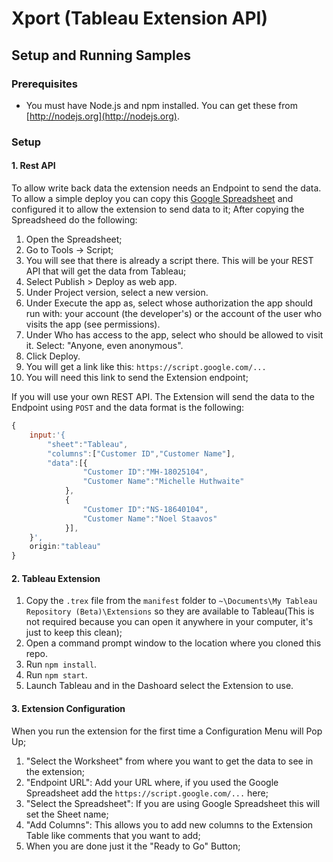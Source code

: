 # Xport (Tableau Extension API)

## Setup and Running Samples

### Prerequisites
* You must have Node.js and npm installed. You can get these from [http://nodejs.org](http://nodejs.org).

### Setup

#### 1. Rest API
To allow write back data the extension needs an Endpoint to send the data.
To allow a simple deploy you can copy this [Google Spreadsheet](https://docs.google.com/spreadsheets/d/1UP4s9ED1-LO3tnvGhpZZxFew2o7gwIBDorOqXuEL6cI/copy) and configured it to allow the extension to send data to it;
After copying the Spreadsheed do the following:
1. Open the Spreadsheet;
2. Go to Tools -> Script;
3. You will see that there is already a script there. This  will be your REST API that will get the data from Tableau;
4. Select Publish > Deploy as web app.
5. Under Project version, select a new version.
6. Under Execute the app as, select whose authorization the app should run with: your account (the developer's) or the account of the user who visits the app (see permissions).
7. Under Who has access to the app, select who should be allowed to visit it. Select: "Anyone, even anonymous".
8. Click Deploy.
9. You will get a link like this: `https://script.google.com/...` 
10. You will need this link to send the Extension endpoint;

If you will use your own REST API. The Extension will send the data to the Endpoint using `POST` and the data format is the following:

```javascript
{
    input:'{
        "sheet":"Tableau",
        "columns":["Customer ID","Customer Name"],
        "data":[{
                "Customer ID":"MH-18025104",
                "Customer Name":"Michelle Huthwaite"
            },
            {
                "Customer ID":"NS-18640104",
                "Customer Name":"Noel Staavos"
            }],
    }',
    origin:"tableau"
}
```


#### 2. Tableau Extension
1. Copy the `.trex` file from the `manifest` folder to `~\Documents\My Tableau Repository (Beta)\Extensions` so they are available to Tableau(This is not required because you can open it anywhere in your computer, it's just to keep this clean);
2. Open a command prompt window to the location where you cloned this repo.
3. Run `npm install`.
4. Run `npm start`.
5. Launch Tableau and in the Dashoard select the Extension to use.

#### 3. Extension Configuration
When you run the extension for the first time a Configuration Menu will Pop Up;
1. "Select the Worksheet" from where you want to get the data to see in the extension;
2. "Endpoint URL": Add your URL where, if you used the Google Spreadsheet add the `https://script.google.com/...` here;
3. "Select the Spreadsheet": If you are using Google Spreadsheet this will set the Sheet name;
4. "Add Columns": This allows you to add new columns to the Extension Table like comments that you want to add;
5. When you are done just it the "Ready to Go" Button;